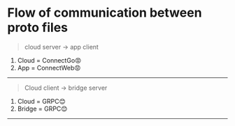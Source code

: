 <!-- @format -->

# Flow of communication between proto files

> cloud server -> app client

1. Cloud = ConnectGo😡
2. App = ConnectWeb😡

---

> Cloud client -> bridge server

1. Cloud = GRPC😊
2. Bridge = GRPC😊

---

